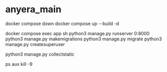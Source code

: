 # anyera_main

docker compose down
docker compose up --build  -d

docker compose exec app sh
python3 manage.py runserver 0:8000
python3 manage.py makemigrations
python3 manage.py migrate
python3 manage.py createsuperuser

python3 manage.py collectstatic

ps aux
kill -9
